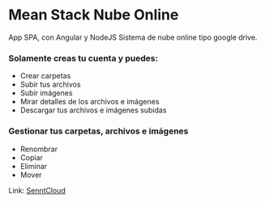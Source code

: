 # Mean Stack Nube Online
App SPA, con Angular y NodeJS
Sistema de nube online tipo google drive.

### Solamente creas tu cuenta y puedes:
* Crear carpetas
* Subir tus archivos
* Subir imágenes
* Mirar detalles de los archivos e imágenes
* Descargar tus archivos e imágenes subidas

### Gestionar tus carpetas, archivos e imágenes
* Renombrar
* Copiar 
* Eliminar
* Mover

Link: [SenntCloud](https://senntcloud.herokuapp.com)
